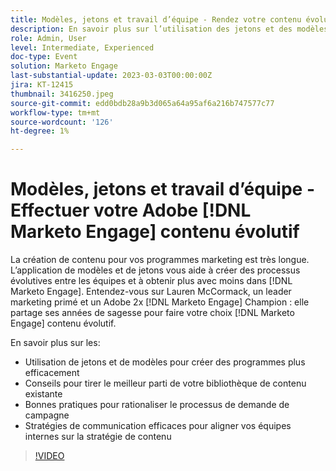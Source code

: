 ```yaml
---
title: Modèles, jetons et travail d’équipe - Rendez votre contenu évolutif
description: En savoir plus sur l’utilisation des jetons et des modèles dans [!DNL Marketo Engage]. Découvrez des conseils pour tirer le meilleur parti de votre bibliothèque de contenu existante.
role: Admin, User
level: Intermediate, Experienced
doc-type: Event
solution: Marketo Engage
last-substantial-update: 2023-03-03T00:00:00Z
jira: KT-12415
thumbnail: 3416250.jpeg
source-git-commit: edd0bdb28a9b3d065a64a95af6a216b747577c77
workflow-type: tm+mt
source-wordcount: '126'
ht-degree: 1%

---
```


# Modèles, jetons et travail d’équipe - Effectuer votre Adobe [!DNL Marketo Engage] contenu évolutif

La création de contenu pour vos programmes marketing est très longue. L’application de modèles et de jetons vous aide à créer des processus évolutives entre les équipes et à obtenir plus avec moins dans [!DNL Marketo Engage]. Entendez-vous sur Lauren McCormack, un leader marketing primé et un Adobe 2x [!DNL Marketo Engage] Champion : elle partage ses années de sagesse pour faire votre choix [!DNL Marketo Engage] contenu évolutif.

En savoir plus sur les:

* Utilisation de jetons et de modèles pour créer des programmes plus efficacement
* Conseils pour tirer le meilleur parti de votre bibliothèque de contenu existante
* Bonnes pratiques pour rationaliser le processus de demande de campagne
* Stratégies de communication efficaces pour aligner vos équipes internes sur la stratégie de contenu

>[!VIDEO](https://video.tv.adobe.com/v/3416250/?quality=12&learn=on)
